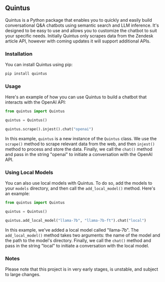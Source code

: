 ## Quintus

Quintus is a Python package that enables you to quickly and easily build conversational Q&A chatbots using semantic search and LLM inference. It's designed to be easy to use and allows you to customize the chatbot to suit your specific needs. Initially Quintus only scrapes data from the Zendesk article API, however with coming updates it will support additional APIs.

### Installation

You can install Quintus using pip:

```bash
pip install quintus
```

### Usage

Here's an example of how you can use Quintus to build a chatbot that interacts with the OpenAI API:

```python
from quintus import Quintus

quintus = Quintus()

quintus.scrape().injest().chat("openai")
```

In this example, `quintus` is a new instance of the `Quintus` class. We use the `scrape()` method to scrape relevant data from the web, and then `injest()` method to process and store the data. Finally, we call the `chat()` method and pass in the string "openai" to initiate a conversation with the OpenAI API.

### Using Local Models

You can also use local models with Quintus. To do so, add the models to your `models` directory, and then call the `add_local_model()` method. Here's an example:

```python
from quintus import Quintus

quintus = Quintus()

quintus.add_local_model("llama-7b", "llama-7b-ft").chat("local")
```

In this example, we've added a local model called "llama-7b". The `add_local_model()` method takes two arguments: the name of the model and the path to the model's directory. Finally, we call the `chat()` method and pass in the string "local" to initiate a conversation with the local model.

### Notes

Please note that this project is in very early stages, is unstable, and subject to large changes.
